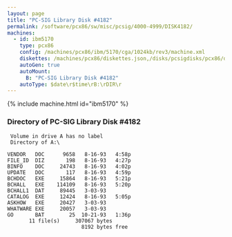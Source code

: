 ```yaml
---
layout: page
title: "PC-SIG Library Disk #4182"
permalink: /software/pcx86/sw/misc/pcsig/4000-4999/DISK4182/
machines:
  - id: ibm5170
    type: pcx86
    config: /machines/pcx86/ibm/5170/cga/1024kb/rev3/machine.xml
    diskettes: /machines/pcx86/diskettes.json,/disks/pcsigdisks/pcx86/diskettes.json
    autoGen: true
    autoMount:
      B: "PC-SIG Library Disk #4182"
    autoType: $date\r$time\rB:\rDIR\r
---
```


{% include machine.html id="ibm5170" %}

### Directory of PC-SIG Library Disk #4182

     Volume in drive A has no label
     Directory of A:\

    VENDOR   DOC      9658   8-16-93   4:58p
    FILE_ID  DIZ       198   8-16-93   4:27p
    BINFO    DOC     24743   8-16-93   4:02p
    UPDATE   DOC       117   8-16-93   4:59p
    BCHDOC   EXE     15864   8-16-93   5:21p
    BCHALL   EXE    114109   8-16-93   5:20p
    BCHALL1  DAT     89445   3-03-93
    CATALOG  EXE     12424   8-16-93   5:05p
    ASKHOW   EXE     20427   3-03-93
    WHATWARE EXE     20057   3-03-93
    GO       BAT        25  10-21-93   1:36p
           11 file(s)     307067 bytes
                            8192 bytes free
